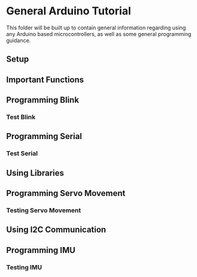 # General Arduino Tutorial
This folder will be built up to contain general information regarding using any Arduino based microcontrollers, as well as some general programming guidance.

## Setup

## Important Functions

## Programming Blink

### Test Blink

## Programming Serial

### Test Serial

## Using Libraries

## Programming Servo Movement

### Testing Servo Movement

## Using I2C Communication

## Programming IMU

### Testing IMU
